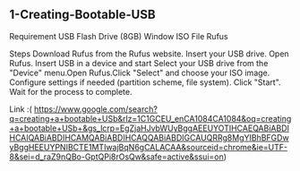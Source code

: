 ## 1-Creating-Bootable-USB

Requirement
USB Flash Drive (8GB) 
Window ISO File 
Rufus 

Steps 
Download Rufus from the Rufus website.
Insert your USB drive.
Open Rufus.
Insert USB in a device and start Select your USB drive from the "Device" menu.Open Rufus.Click "Select" and choose your ISO image.
Configure settings if needed (partition scheme, file system).
Click "Start".
Wait for the process to complete.

Link :( https://www.google.com/search?q=creating+a+bootable+USb&rlz=1C1GCEU_enCA1084CA1084&oq=creating+a+bootable+USb+&gs_lcrp=EgZjaHJvbWUyBggAEEUYOTIHCAEQABiABDIHCAIQABiABDIHCAMQABiABDIHCAQQABiABDIGCAUQRRg8MgYIBhBFGDwyBggHEEUYPNIBCTE1MTIwajBqN6gCALACAA&sourceid=chrome&ie=UTF-8&sei=d_raZ9nQBo-GptQPi8rOsQw&safe=active&ssui=on) 


